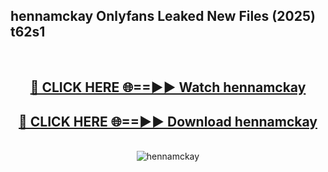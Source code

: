 <h2>hennamckay Onlyfans Leaked New Files (2025) t62s1</h2>
<br>
<div align="center">
<h2><a href="https://mediafiles.top/hennamckay&ref=git" rel="nofollow">🔴 CLICK HERE 🌐==►► Watch hennamckay</a></h2>
<h2><a href="https://mediafiles.top/hennamckay&ref=git" rel="nofollow">🔴 CLICK HERE 🌐==►► Download hennamckay</a></h2>
<br>
<a href="https://mediafiles.top/hennamckay&ref=git" rel="nofollow" data-target="animated-image.originalLink"><img src="https://i.ibb.co.com/xMMVF88/686577567.gif" alt="hennamckay" style="max-width: 100%; display: inline-block;" data-target="animated-image.originalImage"></a>
</div>
<br>
<br>